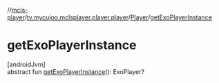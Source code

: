 //[mcls-player](../../../index.md)/[tv.mycujoo.mclsplayer.player.player](../index.md)/[Player](index.md)/[getExoPlayerInstance](get-exo-player-instance.md)

# getExoPlayerInstance

[androidJvm]\
abstract fun [getExoPlayerInstance](get-exo-player-instance.md)(): ExoPlayer?
